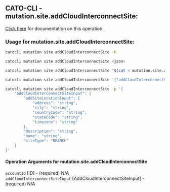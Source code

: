 
## CATO-CLI - mutation.site.addCloudInterconnectSite:
[Click here](https://api.catonetworks.com/documentation/#mutation-mutation.site.addCloudInterconnectSite) for documentation on this operation.

### Usage for mutation.site.addCloudInterconnectSite:

```bash
catocli mutation site addCloudInterconnectSite -h

catocli mutation site addCloudInterconnectSite <json>

catocli mutation site addCloudInterconnectSite "$(cat < mutation.site.addCloudInterconnectSite.json)"

catocli mutation site addCloudInterconnectSite '{"addCloudInterconnectSiteInput":{"addSiteLocationInput":{"address":"string","city":"string","countryCode":"string","stateCode":"string","timezone":"string"},"description":"string","name":"string","siteType":"BRANCH"}}'

catocli mutation site addCloudInterconnectSite -p '{
    "addCloudInterconnectSiteInput": {
        "addSiteLocationInput": {
            "address": "string",
            "city": "string",
            "countryCode": "string",
            "stateCode": "string",
            "timezone": "string"
        },
        "description": "string",
        "name": "string",
        "siteType": "BRANCH"
    }
}'
```

#### Operation Arguments for mutation.site.addCloudInterconnectSite ####

`accountId` [ID] - (required) N/A    
`addCloudInterconnectSiteInput` [AddCloudInterconnectSiteInput] - (required) N/A    

